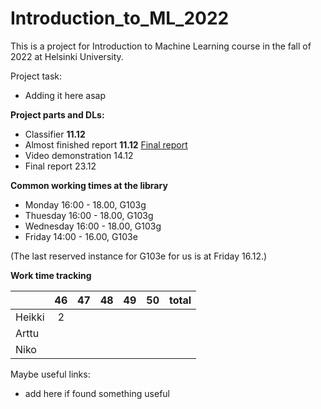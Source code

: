# Introduction_to_ML_2022

This is a project for Introduction to Machine Learning course in the fall of 2022 at Helsinki University.

Project task:
  - Adding it here asap


__Project parts and DLs:__
* Classifier __11.12__
* Almost finished report __11.12__ [Final report](https://docs.google.com/document/d/1rRjexs-sKE2jeW9bW9cJ2-LvkugPFBZ5OTmTD7TKSLA/edit)
* Video demonstration 14.12
* Final report 23.12



__Common working times at the library__
* Monday  16:00 - 18.00, G103g
* Thuesday 16:00 - 18.00, G103g
* Wednesday 16:00 - 18.00, G103g
* Friday 14:00 - 16.00, G103e

(The last reserved instance for G103e for us is at Friday 16.12.)


__Work time tracking__

|         | 46 | 47 | 48 | 49 | 50 | total |
|---------|:--:|:--:|:--:|:--:|:--:|------:|
|Heikki   | 2  |    |    |    |    |       |
|Arttu    |    |    |    |    |    |       |
|Niko     |    |    |    |    |    |       |

Maybe useful links:
 * add here if found something useful
